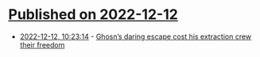 # [Published on 2022-12-12](index.md)

* [2022-12-12, 10:23:14](https://news.ycombinator.com/item?id=33953053) - [Ghosn’s daring escape cost his extraction crew their freedom](https://www.bloomberg.com/features/2022-carlos-ghosn-escape-japan-freedom/)
